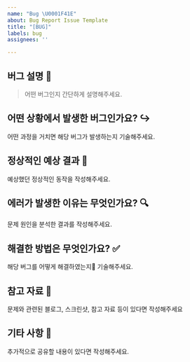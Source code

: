 ```yaml
---
name: "Bug \U0001F41E"
about: Bug Report Issue Template
title: "[BUG]"
labels: bug
assignees: ''

---
```


## 버그 설명 🐞
> 어떤 버그인지 간단하게 설명해주세요.  

## 어떤 상황에서 발생한 버그인가요? ↪️
어떤 과정을 거치면 해당 버그가 발생하는지 기술해주세요.

## 정상적인 예상 결과 🎯
예상했던 정상적인 동작을 작성해주세요.  


## 에러가 발생한 이유는 무엇인가요? 🔍
문제 원인을 분석한 결과를 작성해주세요.  

## 해결한 방법은 무엇인가요? ✅
해당 버그를 어떻게 해결하였는지 기술해주세요.  

## 참고 자료 🔗
문제와 관련된 블로그, 스크린샷, 참고 자료 등이 있다면 작성해주세요

## 기타 사항 📝
추가적으로 공유할 내용이 있다면 작성해주세요.
